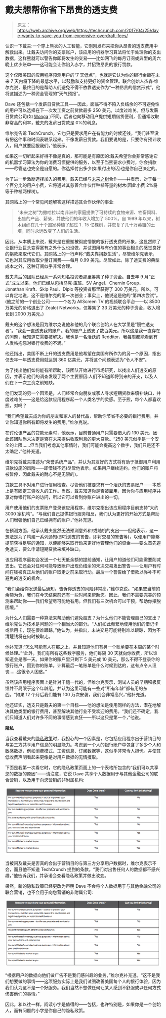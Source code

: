 # 戴夫想帮你省下昂贵的透支费 

> 原文：<https://web.archive.org/web/https://techcrunch.com/2017/04/25/dave-wants-to-save-you-from-expensive-overdraft-fees/>

认识一下戴夫:一个穿上熊衣的人工智能，它刚刚发布来把你从昂贵的透支费用中解救出来。让戴夫访问你的支票账户，该应用的机器学习算法将忙于处理你的支出数据，这样熊就可以警告你即将发生的交易——比如网飞的每月订阅或典型的周六晚上优步账单——这可能会让你陷入赤字，并招致昂贵的银行罚款。

这个仅限美国的应用程序预测用户的“7 天低点”，也就是它认为你的银行余额在未来 7 天内将下降的最低水平，以鼓励和支持更好的资金管理。联合创始人杰森·维尔克说，最终目的是帮助人们避免不得不依靠透支作为“一种昂贵的信贷形式”，他将这描述为一种资金管理的“天气预报”。

Dave 还包括一个发薪日贷款工具——因此，面临不得不陷入负结余的不可避免性的用户可以选择在下一次发工资之前贷款最多 250 美元，以度过难关。但与发薪日贷款公司(如 [Wonga](https://web.archive.org/web/20221204211727/https://beta.techcrunch.com/2014/10/21/wonga-no-comment/) )不同，后者也向移动用户提供短期借贷便利，但通常收取非常高的利率，戴夫的发薪日贷款是 0%的利息。

维尔克告诉 TechCrunch，它也只是要求用户在有能力的时候还钱。“我们甚至没有把这件事和时间表联系起来。不像发薪日贷款。我们要说的是，只要你有预计收入，用户就要回报我们，”他表示。

如果这一切听起来好得不像是真的，那可能是有原因的:戴夫希望你会非常感谢它的机器学习算法为你的消费习惯提供的服务，以至于当熊要求小费时，你会捐款——尽管这也完全是自愿的。你选择付出多少(如果付出的话)也是你自己决定的。

为了进一步激励选择加入的费用，戴夫已经与[未来之树](https://web.archive.org/web/20221204211727/https://trees.org/)合作——并表示，对于每一个百分比的用户小费，它将通过其慈善合作伙伴种植等量的树木(因此小费 2%将等于种植两棵树)。

其网站上的一个常见问题解答这样描述其合作伙伴的事业:

> “未来之树”为撒哈拉以南非洲的家庭提供了可持续的食物来源、牲畜饲料、出售的产品、薪柴，并使他们的年收入增加了 500%。自 1989 年以来，树木组织在几十个国家种植了超过 1 . 15 亿棵树，并恢复了几十万英亩的土壤，同时永远改变了人们的生活。

因此，从本质上来说，戴夫是在重塑被彻底憎恨的银行透支费的形象，这显然除了让银行业巨头变得富有之外什么也没做，并试图用与有价值的事业相关的感觉良好的捐款来取代它们。其网站上的一行声称:“戴夫靠捐款生活”，尽管维尔克表示，它也对其应用收取少量订阅费——每月 0.99 美元。尽管如此，除了透支费的典型成本之外，这种订阅似乎非常合理。

戴夫背后的团队已经从一系列知名投资者那里筹集了种子资金。自去年 9 月“正式”成立以来，他们已经从包括马克·库班、SV Angel、Chernin Group、Jonathan Kraft、Skip Paul、Diplo 等投资者那里获得了 300 万美元。所以，可以肯定地说，这不是维尔克的第一次创业；事实上，他说这是他的“第四次尝试”。(他之前的一个创业公司——一个名为 AllScreen TV 的视频联合平台——以 8500 万美元的价格退出了 Zealot Networks，仅筹集了 33 万美元的种子资金，收入增长到 2000 万美元。)

戴夫的这个想法是因为维尔克说他和他的几个联合创始人在大学里是“慢性透支者”。“我会一直透支我的账户。我的账户上透支了数百美元。所以这是我一直存在的问题，我知道它需要被解决。我也是一名活跃的 Redditor，我每周都能看到有人发帖抱怨对银行收费的不满。”

他还指出，美国不断上升的透支费用是他希望在美国有所作为的另一个原因，指出仅去年一年透支费用就达到 360 亿美元，并将这个问题表述为“令人不安”。

为了找出他们如何能有所帮助，该团队开始进行市场研究，以找出人们透支的原因，并表示他们的调查发现了两个主要原因:人们不知道即将到来的开支，以及人们在下一次工资之前短缺。

他们发现的另一个因素是，人们经常会向朋友或家人寻求短期贷款来填补缺口，并度过难关——这是给这款应用程序起一个人类名字的灵感。至于熊，每个人都喜欢熊，对吗？

“我们希望戴夫成为你的朋友和家人的替代品，帮助你节省不必要的银行费用，并让你知道你所有即将发生的费用，”维尔克说。

在讨论该产品的贷款元素时，他表示，目前普通用户只需要借大约 130 美元，因此该团队尚未决定是否在未来提供收取利息的更大贷款。“250 美元似乎是一个安全的上限……但当我们考虑其他事情时，我们可能会提高这个数字，我们只是还不太确定，”他补充道。

维尔克将戴夫描述为“荣誉系统产品”，并认为其友好的方式将有助于抵御用户利用贷款设施的风险——即借钱不还(尽管他表示，如果用户继续违约，他们的账户将被暂停，因此戴夫的耐心不是无限的)。

贷款工具不对用户进行信用检查。尽管他们被要求有一个活跃的支票账户——本质上是有固定工资收入的工作。当然，戴夫知道你是否被雇用，因为你与应用程序共享对你银行账户的访问，所以它可以看到你账户进出的一切。

用户使用他们的支票账户登录该应用程序，维尔克指出该应用程序目前支持“大约 3000 家机构”。“与我们自己提供银行服务相反，我们认为更好的开始方式是帮助人们增强他们自己已经拥有的账户，”他补充道。

在预测方面，他承认戴夫显然无法预测意外和/或随机的支出——但他表示，这一想法是为了构建一系列通知(即将透支的警告，即将交易的警告等)，以便用户能够提前获得足够的通知，以便能够采取行动来更好地管理他们的资金——要么首先避免透支，要么申请短期贷款来填补缺口。

该应用程序最初会发送一个七天低余额的提前通知，让用户知道他们可能需要削减支出。它还会对任何可能导致账户出现负结余的未决交易发出警告——让用户有时间在钱被真正从他们的账户取走之前采取行动。最后一个警告给了借款以弥补不可避免的透支的机会。

“我们会给你发送最后通知，告诉你透支的风险非常高，”维尔克说。“如果您当前的余额为负，我们在今天结束前还有一些时间来帮助您。因此，我们不需要完美的预测来帮助你——我们希望尽可能地有用。但我们有三次机会可以干预，帮助你摆脱困境。”

为什么人们需要一种算法来帮助他们避免超支？为什么他们不能管理自己的支出？维尔克认为技术是问题的一个相当大的部分。“人们如此频繁地使用他们的借记卡或信用卡，现在很难跟踪，”他认为，并指出，未决交易可能特别难以跟踪，因为不清楚钱将在何时被取走。

他补充道:“怎么可能有人在那之上，并且知道他们有另一个账单要在本周的某个时候处理。”“此外，我们有所有这些数字服务，他们每隔 30 天就向你收费，所以谁知道会是哪一天。如果你的账户里只剩下 5 美元或 10 美元，那么不得不登录你的银行账户，回到你的账单，计算最后一笔账单是什么时候到达的，这有点令人沮丧……这很令人困惑。”

虽然该应用程序表面上是针对千禧一代的，但维尔克表示，测试人员的早期积极反馈并不局限于这个年龄组，并认为这里可能有一些对“所有年龄”都有用的东西。“如果 12 个月后我们能有 100 万次安装，我们会非常高兴，”他补充道。

他还证实，透支只是戴夫的第一个目标——他的想法是使用同样的方法，潜在地解决其他类型的银行费用，甚至解决其他行业不受欢迎的费用。“我们还不确定，我们只知道人们对许多不同的事情感到疯狂——所以这只是第一个，”他说。

**隐私**

当我查看戴夫的[隐私政策](https://web.archive.org/web/20221204211727/https://dave.com/privacy)时，我担心的一个因素是，它包括应用程序出于营销目的与第三方共享用户信息的明显能力。考虑到一个人的银行账户中包含了多少个人和敏感数据，例如消费模式、工资信息、订阅数据等，这似乎非常令人担忧。并使其低收费声明看起来更像是对用户数据的无情攫取。

下面是我第一次看它时，它的隐私政策页面上的一个表格所包含的“我们可以共享您的数据的原因”——请注意，它说 Dave 共享个人数据用于与其他金融公司的联合营销，以及用于向您营销的非附属机构:

[![](img/5944c095f5286ca8a67ac29460a55b32.png)](https://web.archive.org/web/20221204211727/https://beta.techcrunch.com/2017/04/25/dave-wants-to-save-you-from-expensive-overdraft-fees/screen-shot-2017-04-25-at-12-54-51-pm/)

当被问及戴夫是否真的会出于营销目的与第三方分享用户数据时，维尔克表示不会，而且他不知道 TechCrunch 提到的条款。“我们对出售任何人的数据都不感兴趣，”他告诉我们，并承诺会查看隐私政策并做出改变。

果然，新的隐私政策已经更改为声明 Dave 不会将个人数据用于与其他金融公司的联合营销，也不会用于向您营销的非附属公司:

[![](img/62d54b697e9cbb5250693d18b4543572.png)](https://web.archive.org/web/20221204211727/https://beta.techcrunch.com/2017/04/25/dave-wants-to-save-you-from-expensive-overdraft-fees/screen-shot-2017-04-25-at-1-04-32-pm/)

“根据用户的数据向他们做广告不是我们感兴趣的业务，”维尔克补充道。“这不是我们想要做的事情——这项服务实际上是我们试图改善美国每个人的银行体验，因为我们认为这不是一个好服务。我们当然不想做任何让某人感到不舒服或以任何方式伤害他们的事情。”

因此，和以往一样，阅读小字是值得的——包括，也许特别是，如果你是一个创始人，而有问题的小字是你自己的隐私政策。